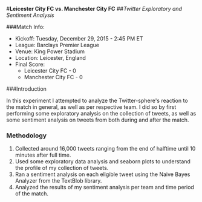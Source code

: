#**Leicester City FC vs. Manchester City FC**
##*Twitter Exploratory and Sentiment Analysis*

###Match Info:
- Kickoff: Tuesday, December 29, 2015 - 2:45 PM ET
- League: Barclays Premier League
- Venue: King Power Stadium
- Location: Leicester, England
- Final Score: 
    - Leicester City FC - 0
    - Manchester City FC - 0

###Introduction

In this experiment I attempted to analyze the Twitter-sphere's reaction to the match in general, as well as per respective team. I did so by first performing some exploratory analysis on the collection of tweets, as well as some sentiment analysis on tweets from both during and after the match. 


### Methodology

1. Collected around 16,000 tweets ranging from the end of halftime until 10 minutes after full time.
2. Used some exploratory data analysis and seaborn plots to understand the profile of my collection of tweets.
3. Ran a sentiment analysis on each eligible tweet using the Naive Bayes Analyzer from the TextBlob library.
4. Analyzed the results of my sentiment analysis per team and time period of the match.